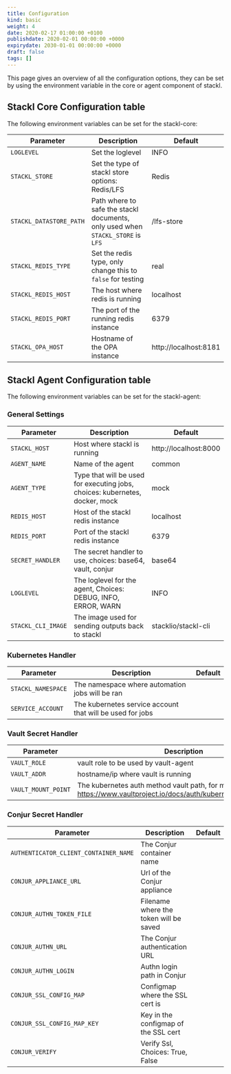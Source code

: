 ```yaml
---
title: Configuration
kind: basic
weight: 4
date: 2020-02-17 01:00:00 +0100
publishdate: 2020-02-01 00:00:00 +0000
expirydate: 2030-01-01 00:00:00 +0000
draft: false
tags: []
---
```

This page gives an overview of all the configuration options, they can be set by using the environment variable in the core or agent component of stackl.

## Stackl Core Configuration table

The following environment variables can be set for the stackl-core:

| Parameter | Description | Default |
|------------|------|------|
| `LOGLEVEL` | Set the loglevel | INFO |
| `STACKL_STORE` | Set the type of stackl store options: Redis/LFS | Redis |
| `STACKL_DATASTORE_PATH` | Path where to safe the stackl documents, only used when `STACKL_STORE` is `LFS` | /lfs-store |
| `STACKL_REDIS_TYPE` | Set the redis type, only change this to `false` for testing | real |
| `STACKL_REDIS_HOST` | The host where redis is running| localhost |
| `STACKL_REDIS_PORT` | The port of the running redis instance | 6379 |
| `STACKL_OPA_HOST` | Hostname of the OPA instance | http://localhost:8181 |

## Stackl Agent Configuration table

The following environment variables can be set for the stackl-agent:

### General Settings

| Parameter | Description | Default |
|------------|------|------|
| `STACKL_HOST` | Host where stackl is running | http://localhost:8000 |
| `AGENT_NAME` | Name of the agent | common |
| `AGENT_TYPE` | Type that will be used for executing jobs, choices: kubernetes, docker, mock | mock |
| `REDIS_HOST` | Host of the stackl redis instance | localhost |
| `REDIS_PORT` | Port of the stackl redis instance | 6379 |
| `SECRET_HANDLER` | The secret handler to use, choices: base64, vault, conjur | base64 |
| `LOGLEVEL` | The loglevel for the agent, Choices: DEBUG, INFO, ERROR, WARN | INFO |
| `STACKL_CLI_IMAGE` | The image used for sending outputs back to stackl | stacklio/stackl-cli |

### Kubernetes Handler

| Parameter | Description | Default |
|------------|------|------|
| `STACKL_NAMESPACE` | The namespace where automation jobs will be ran  | |
| `SERVICE_ACCOUNT` | The kubernetes service account that will be used for jobs | |

### Vault Secret Handler

| Parameter | Description | Default |
|------------|------|------|
| `VAULT_ROLE` | vault role to be used by vault-agent | |
| `VAULT_ADDR` | hostname/ip where vault is running | |
| `VAULT_MOUNT_POINT` | The kubernetes auth method vault path, for more information: https://www.vaultproject.io/docs/auth/kubernetes#authentication | |

### Conjur Secret Handler

| Parameter | Description | Default |
|------------|------|------|
| `AUTHENTICATOR_CLIENT_CONTAINER_NAME` | The Conjur container name | |
| `CONJUR_APPLIANCE_URL` | Url of the Conjur appliance | |
| `CONJUR_AUTHN_TOKEN_FILE` | Filename where the token will be saved | |
| `CONJUR_AUTHN_URL` | The Conjur authentication URL | |
| `CONJUR_AUTHN_LOGIN` | Authn login path in Conjur | |
| `CONJUR_SSL_CONFIG_MAP` | Configmap where the SSL cert is | |
| `CONJUR_SSL_CONFIG_MAP_KEY` | Key in the configmap of the SSL cert | |
| `CONJUR_VERIFY` | Verify Ssl, Choices: True, False | |